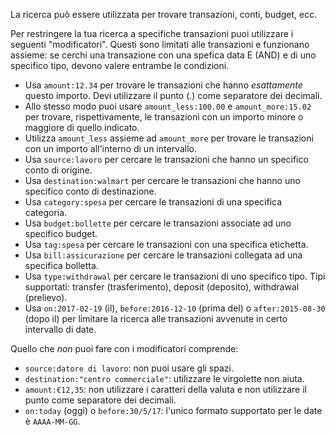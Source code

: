 La ricerca può essere utilizzata per trovare transazioni, conti, budget, ecc.

Per restringere la tua ricerca a specifiche transazioni puoi utilizzare i seguenti "modificatori". Questi sono limitati alle transazioni e funzionano assieme: se cerchi una transazione con una spefica data E (AND) e di uno specifico tipo, devono valere entrambe le condizioni.

* Usa `amount:12.34` per trovare le transazioni che hanno *esattamente* questo importo. Devi utilizzare il punto (.) come separatore dei decimali.
* Allo stesso modo puoi usare `amount_less:100.00` e `amount_more:15.02` per trovare, rispettivamente, le transazioni con un importo minore o maggiore di quello indicato.
* Utilizza `amount_less` assieme ad `amount_more` per trovare le transazioni con un importo all'interno di un intervallo.
* Usa `source:lavoro` per cercare le transazioni che hanno un specifico conto di origine.
* Usa `destination:walmart` per cercare le transazioni che hanno uno specifico conto di destinazione.
* Usa `category:spesa` per cercare le transazioni di una specifica categoria.
* Usa `budget:bollette` per cercare le transazioni associate ad uno specifico budget.
* Usa `tag:spesa` per cercare le transazioni con una specifica etichetta.
* Usa `bill:assicurazione` per cercare le transazioni collegata ad una specifica bolletta.
* Usa `type:withdrawal` per cercare le transazioni di uno specifico tipo. Tipi supportati: transfer (trasferimento), deposit (deposito), withdrawal (prelievo).
* Usa `on:2017-02-19` (il), `before:2016-12-10` (prima del) o `after:2015-08-30` (dopo il) per limitare la ricerca alle transazioni avvenute in certo intervallo di date.

Quello che *non* puoi fare con i modificatori comprende:

* `source:datore di lavoro`: non puoi usare gli spazi.
* `destination:"centro commerciale"`: utilizzare le virgolette non aiuta.
* `amount:€12,35`: non utilizzare i caratteri della valuta e non utilizzare il punto come separatore dei decimali.
* `on:today` (oggi) o `before:30/5/17`: l'unico formato supportato per le date è `AAAA-MM-GG`.